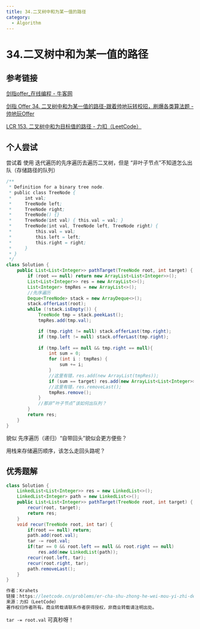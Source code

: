```yaml
---
title: 34.二叉树中和为某一值的路径
category:
  - Algorithm
---
```


# 34.二叉树中和为某一值的路径



## 参考链接

[剑指offer_在线编程 - 牛客网](https://www.nowcoder.com/exam/oj/ta?page=1&tpId=13&type=265)

[剑指 Offer 34. 二叉树中和为某一值的路径-跟着帅地玩转校招，刷爆各类算法题 - 帅地玩Offer](https://www.playoffer.cn/570.html)

[LCR 153. 二叉树中和为目标值的路径 - 力扣（LeetCode）](https://leetcode.cn/problems/er-cha-shu-zhong-he-wei-mou-yi-zhi-de-lu-jing-lcof/)



## 个人尝试

尝试着 使用 迭代遍历的先序遍历去遍历二叉树，但是 “非叶子节点”不知道怎么出队（存储路径的队列）

```java
/**
 * Definition for a binary tree node.
 * public class TreeNode {
 *     int val;
 *     TreeNode left;
 *     TreeNode right;
 *     TreeNode() {}
 *     TreeNode(int val) { this.val = val; }
 *     TreeNode(int val, TreeNode left, TreeNode right) {
 *         this.val = val;
 *         this.left = left;
 *         this.right = right;
 *     }
 * }
 */
class Solution {
    public List<List<Integer>> pathTarget(TreeNode root, int target) {
        if (root == null) return new ArrayList<List<Integer>>();
        List<List<Integer>> res = new ArrayList<>();
        List<Integer> tmpRes = new ArrayList<>();
        //先序遍历
        Deque<TreeNode> stack = new ArrayDeque<>();
        stack.offerLast(root);
        while (!stack.isEmpty()) {
            TreeNode tmp = stack.peekLast();
            tmpRes.add(tmp.val);

            if (tmp.right != null) stack.offerLast(tmp.right);
            if (tmp.left != null) stack.offerLast(tmp.right);
            
            if (tmp.left == null && tmp.right == null){
                int sum = 0;
                for (int i : tmpRes) {
                    sum += i;
                }
                //这里有错，res.add(new ArrayList(tmpRes));
                if (sum == target) res.add(new ArrayList<List<Integer>>(tmpRes));
                //这里有错，res.removeLast();
                tmpRes.remove();
            }
            //那非“叶子节点”该如何出队列？
        }
        return res;
    }
}
```

貌似 先序遍历（递归）“自带回头”貌似会更方便些？

用栈来存储遍历顺序，该怎么走回头路呢？



## 优秀题解



```java
class Solution {
    LinkedList<List<Integer>> res = new LinkedList<>();
    LinkedList<Integer> path = new LinkedList<>();
    public List<List<Integer>> pathTarget(TreeNode root, int target) {
        recur(root, target);
        return res;
    }
    void recur(TreeNode root, int tar) {
        if(root == null) return;
        path.add(root.val);
        tar -= root.val;
        if(tar == 0 && root.left == null && root.right == null)
            res.add(new LinkedList(path));
        recur(root.left, tar);
        recur(root.right, tar);
        path.removeLast();
    }
}

作者：Krahets
链接：https://leetcode.cn/problems/er-cha-shu-zhong-he-wei-mou-yi-zhi-de-lu-jing-lcof/solutions/154060/mian-shi-ti-34-er-cha-shu-zhong-he-wei-mou-yi-zh-5/
来源：力扣（LeetCode）
著作权归作者所有。商业转载请联系作者获得授权，非商业转载请注明出处。
```

`tar -= root.val` 可真秒呀！